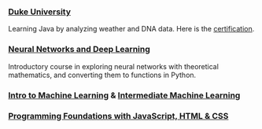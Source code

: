 ### [Duke University](https://github.com/Apl223/DukeUniversity)

Learning Java by analyzing weather and DNA data. Here is the [certification](https://coursera.org/share/c9ae523a2fea5b161876b474941afed3).

### [Neural Networks and Deep Learning](https://www.coursera.org/account/accomplishments/certificate/XZSGQZ4ZGV5V)

Introductory course in exploring neural networks with theoretical mathematics, and converting them to functions in Python.

### [Intro to Machine Learning](https://www.kaggle.com/learn/certification/rainslowinski/intro-to-machine-learning) & [Intermediate Machine Learning](https://www.kaggle.com/learn/certification/rainslowinski/intermediate-machine-learning)

### [Programming Foundations with JavaScript, HTML & CSS](https://coursera.org/share/4f7ed26f6cf5f47ac0577c0ba619664a)
